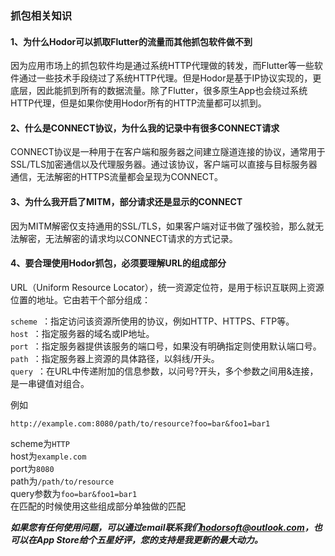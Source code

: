### 抓包相关知识

#### 1、为什么Hodor可以抓取Flutter的流量而其他抓包软件做不到
因为应用市场上的抓包软件均是通过系统HTTP代理做的转发，而Flutter等一些软件通过一些技术手段绕过了系统HTTP代理。但是Hodor是基于IP协议实现的，更底层，因此能抓到所有的数据流量。除了Flutter，很多原生App也会绕过系统HTTP代理，但是如果你使用Hodor所有的HTTP流量都可以抓到。

#### 2、什么是CONNECT协议，为什么我的记录中有很多CONNECT请求

CONNECT协议是一种用于在客户端和服务器之间建立隧道连接的协议，通常用于SSL/TLS加密通信以及代理服务器。通过该协议，客户端可以直接与目标服务器通信，无法解密的HTTPS流量都会呈现为CONNECT。

#### 3、为什么我开启了MITM，部分请求还是显示的CONNECT
因为MITM解密仅支持通用的SSL/TLS，如果客户端对证书做了强校验，那么就无法解密，无法解密的请求均以CONNECT请求的方式记录。

#### 4、要合理使用Hodor抓包，必须要理解URL的组成部分
URL（Uniform Resource Locator），统一资源定位符，是用于标识互联网上资源位置的地址。它由若干个部分组成：

`scheme `：指定访问该资源所使用的协议，例如HTTP、HTTPS、FTP等。  
`host `：指定服务器的域名或IP地址。   
`port `：指定服务器提供该服务的端口号，如果没有明确指定则使用默认端口号。   
`path `：指定服务器上资源的具体路径，以斜线/开头。  
`query `：在URL中传递附加的信息参数，以问号?开头，多个参数之间用&连接，是一串键值对组合。  

例如

	http://example.com:8080/path/to/resource?foo=bar&foo1=bar1
scheme为`HTTP`  
host为`example.com`  
port为`8080`  
path为`/path/to/resource`  
query参数为`foo=bar&foo1=bar1`  
在匹配的时候使用这些组成部分单独做的匹配  

  
***如果您有任何使用问题，可以通过email联系我们[hodorsoft@outlook.com](hodorsoft@outlook.com)，也可以在App Store给个五星好评，您的支持是我更新的最大动力。***
